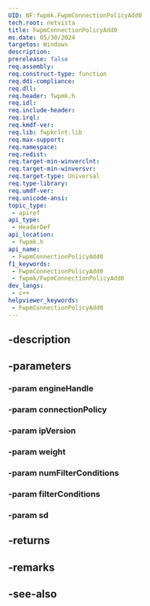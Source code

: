 ```yaml
---
UID: NF:fwpmk.FwpmConnectionPolicyAdd0
tech.root: netvista
title: FwpmConnectionPolicyAdd0
ms.date: 05/30/2024
targetos: Windows
description: 
prerelease: false
req.assembly: 
req.construct-type: function
req.ddi-compliance: 
req.dll: 
req.header: fwpmk.h
req.idl: 
req.include-header: 
req.irql: 
req.kmdf-ver: 
req.lib: fwpkclnt.lib
req.max-support: 
req.namespace: 
req.redist: 
req.target-min-winverclnt: 
req.target-min-winversvr: 
req.target-type: Universal
req.type-library: 
req.umdf-ver: 
req.unicode-ansi: 
topic_type:
 - apiref
api_type:
 - HeaderDef
api_location:
 - fwpmk.h
api_name:
 - FwpmConnectionPolicyAdd0
f1_keywords:
 - FwpmConnectionPolicyAdd0
 - fwpmk/FwpmConnectionPolicyAdd0
dev_langs:
 - c++
helpviewer_keywords:
 - FwpmConnectionPolicyAdd0
---
```


## -description

## -parameters

### -param engineHandle

### -param connectionPolicy

### -param ipVersion

### -param weight

### -param numFilterConditions

### -param filterConditions

### -param sd

## -returns

## -remarks

## -see-also

